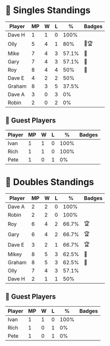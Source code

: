 # 🏓 Singles Standings

| Player  | MP | W | L | %      | Badges |
|---------|----|---|---|--------|--------|
| Dave H  | 1  | 1 | 0 | 100%   |        |
| Olly    | 5  | 4 | 1 | 80%    | 💪🏆   |
| Mike    | 7  | 4 | 3 | 57.1%  | 💪     |
| Gary    | 7  | 4 | 3 | 57.1%  | 💪     |
| Roy     | 8  | 4 | 4 | 50%    | 💪     |
| Dave E  | 4  | 2 | 2 | 50%    |        |
| Graham  | 8  | 3 | 5 | 37.5%  |        |
| Dave A  | 3  | 0 | 3 | 0%     |        |
| Robin   | 2  | 0 | 2 | 0%     |        |

## 🧾 Guest Players

| Player | MP | W | L | %    | Badges |
|--------|----|---|---|------|--------|
| Ivan   | 1  | 1 | 0 | 100% |        |
| Rich   | 1  | 1 | 0 | 100% |        |
| Pete   | 1  | 0 | 1 | 0%   |        |

<!-- SPLIT -->

# 🎾 Doubles Standings

| Player  | MP | W | L | %      | Badges |
|---------|----|---|---|--------|--------|
| Dave A  | 2  | 2 | 0 | 100%   |        |
| Robin   | 2  | 2 | 0 | 100%   |        |
| Roy     | 6  | 4 | 2 | 66.7%  | 🏆     |
| Gary    | 6  | 4 | 2 | 66.7%  | 🏆     |
| Dave E  | 3  | 2 | 1 | 66.7%  | 🏆     |
| Mikey   | 8  | 5 | 3 | 62.5%  | 💪     |
| Graham  | 8  | 5 | 3 | 62.5%  | 💪     |
| Olly    | 7  | 4 | 3 | 57.1%  |        |
| Dave H  | 2  | 1 | 1 | 50%    |        |

## 🧾 Guest Players

| Player | MP | W | L | %    | Badges |
|--------|----|---|---|------|--------|
| Ivan   | 1  | 1 | 0 | 100% |        |
| Rich   | 1  | 0 | 1 | 0%   |        |
| Pete   | 1  | 0 | 1 | 0%   |        |